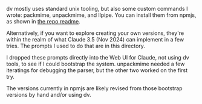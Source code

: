 
dv mostly uses standard unix tooling, but also some custom commands I
wrote: packmime, unpackmime, and llpipe. You can install them from
npmjs, as shown in [the repo readme](../README.md).

Alternatively, if you want to explore creating your own versions,
they're within the realm of what Claude 3.5 (Nov 2024) can implement
in a few tries. The prompts I used to do that are in this directory.

I dropped these prompts directly into the Web UI for Claude, not using
dv tools, to see if I could bootstrap the system. unpackmime needed a
few iteratings for debugging the parser, but the other two worked on
the first try.

The versions currently in npmjs are likely revised from those
bootstrap versions by hand and/or using dv.
